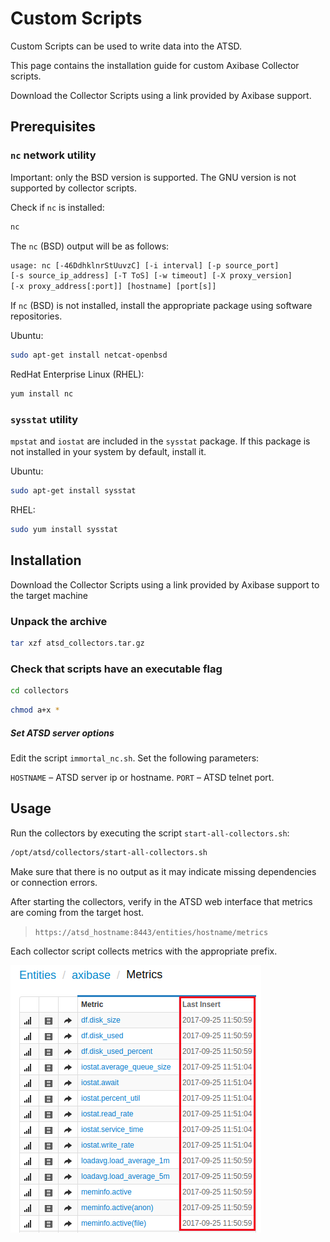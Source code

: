 # Custom Scripts

Custom Scripts can be used to write data into the ATSD.

This page contains the installation guide for custom Axibase Collector scripts.

Download the Collector Scripts using a link provided by Axibase support.

## Prerequisites

### `nc` network utility

Important: only the BSD version is supported. The GNU version is not supported by collector scripts.

Check if `nc` is installed:

```sh
nc
```

The `nc` (BSD) output will be as follows:

```txt
usage: nc [-46DdhklnrStUuvzC] [-i interval] [-p source_port]
[-s source_ip_address] [-T ToS] [-w timeout] [-X proxy_version]
[-x proxy_address[:port]] [hostname] [port[s]]
```

If `nc` (BSD) is not installed, install the appropriate package using software repositories.

Ubuntu:

```sh
sudo apt-get install netcat-openbsd
```

RedHat Enterprise Linux (RHEL):

```sh
yum install nc
```

### `sysstat` utility

`mpstat` and `iostat` are included in the `sysstat` package. If this package is not installed in your system by default, install it.

Ubuntu:

```sh
sudo apt-get install sysstat
```

RHEL:

```sh
sudo yum install sysstat
```

## Installation

Download the Collector Scripts using a link provided by Axibase support to the target machine

### Unpack the archive

```sh
tar xzf atsd_collectors.tar.gz
```

### Check that scripts have an executable flag

```sh
cd collectors
```

```sh
chmod a+x *
```

##### Set ATSD server options

Edit the script `immortal_nc.sh`. Set the following parameters:

`HOSTNAME` – ATSD server ip or hostname.
`PORT` – ATSD telnet port.

## Usage

Run the collectors by executing the script `start-all-collectors.sh`:

```sh
/opt/atsd/collectors/start-all-collectors.sh
```

Make sure that there is no output as it may indicate missing dependencies or connection errors.

After starting the collectors, verify in the ATSD web interface that metrics are coming from the target host.

> `https://atsd_hostname:8443/entities/hostname/metrics`

Each collector script collects metrics with the appropriate prefix.

![](resources/collector-script-check_new.png)
